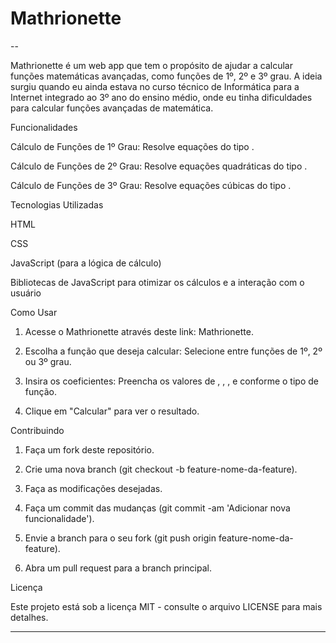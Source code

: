 

# Mathrionette

--

Mathrionette é um web app que tem o propósito de ajudar a calcular funções matemáticas avançadas, como funções de 1º, 2º e 3º grau. A ideia surgiu quando eu ainda estava no curso técnico de Informática para a Internet integrado ao 3º ano do ensino médio, onde eu tinha dificuldades para calcular funções avançadas de matemática.

Funcionalidades

Cálculo de Funções de 1º Grau: Resolve equações do tipo .

Cálculo de Funções de 2º Grau: Resolve equações quadráticas do tipo .

Cálculo de Funções de 3º Grau: Resolve equações cúbicas do tipo .


Tecnologias Utilizadas

HTML

CSS

JavaScript (para a lógica de cálculo)

Bibliotecas de JavaScript para otimizar os cálculos e a interação com o usuário


Como Usar

1. Acesse o Mathrionette através deste link: Mathrionette.


2. Escolha a função que deseja calcular: Selecione entre funções de 1º, 2º ou 3º grau.


3. Insira os coeficientes: Preencha os valores de , , , e  conforme o tipo de função.


4. Clique em "Calcular" para ver o resultado.



Contribuindo

1. Faça um fork deste repositório.


2. Crie uma nova branch (git checkout -b feature-nome-da-feature).


3. Faça as modificações desejadas.


4. Faça um commit das mudanças (git commit -am 'Adicionar nova funcionalidade').


5. Envie a branch para o seu fork (git push origin feature-nome-da-feature).


6. Abra um pull request para a branch principal.



Licença

Este projeto está sob a licença MIT - consulte o arquivo LICENSE para mais detalhes.


---

